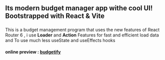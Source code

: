 
## Its modern budget manager app withe cool UI! Bootstrapped with React & Vite

###
This is a budget management program that uses the new features of React Router 6 , i use __Loader__ and __Action__ Features for fast and efficient load data and To use much less  useState and useEffects hooks

#### online preview : [budgetify](https://budgetify-aminda.vercel.app/) 

